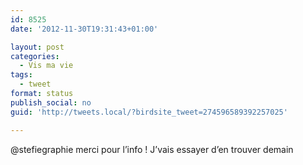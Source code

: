 ```yaml
---
id: 8525
date: '2012-11-30T19:31:43+01:00'

layout: post
categories:
  - Vis ma vie
tags:
  - tweet
format: status
publish_social: no
guid: 'http://tweets.local/?birdsite_tweet=274596589392257025'

---
```


@stefiegraphie merci pour l’info ! J’vais essayer d’en trouver demain